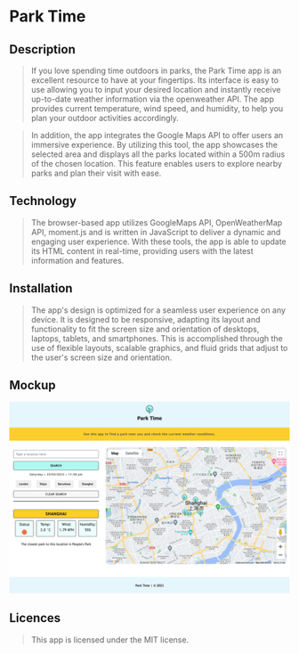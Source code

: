 # Park Time

## Description
> If you love spending time outdoors in parks, the Park Time app is an excellent resource to have at your fingertips. Its interface is easy to use allowing you to input your desired location and instantly receive up-to-date weather information via the openweather API. The app provides current temperature, wind speed, and humidity, to help you plan your outdoor activities accordingly.

> In addition, the app integrates the Google Maps API to offer users an immersive experience. By utilizing this tool, the app showcases the selected area and displays all the parks located within a 500m radius of the chosen location. This feature enables users to explore nearby parks and plan their visit with ease.

## Technology
> The browser-based app utilizes GoogleMaps API, OpenWeatherMap API, moment.js and is written in JavaScript to deliver a dynamic and engaging user experience. With these tools, the app is able to update its HTML content in real-time, providing users with the latest information and features.

## Installation
> The app's design is optimized for a seamless user experience on any device. It is designed to be responsive, adapting its layout and functionality to fit the screen size and orientation of desktops, laptops, tablets, and smartphones. This is accomplished through the use of flexible layouts, scalable graphics, and fluid grids that adjust to the user's screen size and orientation. 

## Mockup
![Homepage](./images/park-time.png)

## Licences
> This app is licensed under the MIT license.
